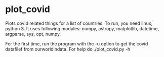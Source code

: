 # plot_covid
Plots covid related things for a list of countries.
To run, you need linux, python 3. It uses following modules: numpy, astropy, matplotlib, datetime, argparse, sys, opt, numpy.

For the first time, run the program with the -u option to get the covid datafilef from ourworldindata.
For help do ./plot_covid.py -h
